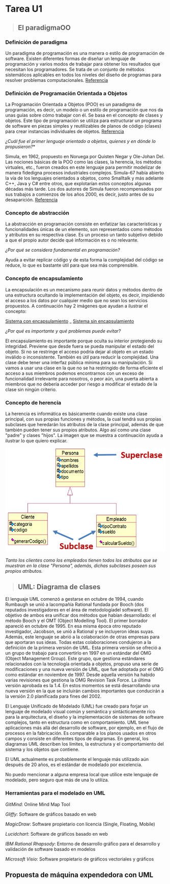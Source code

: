# Tarea U1

>## **El paradigmaOO**

### **Definición de paradigma**

Un paradigma de programación es una manera o estilo de programación de software. Existen diferentes formas de diseñar un lenguaje de programación y varios modos de trabajar para obtener los resultados que necesitan los programadores.  Se trata de un conjunto de métodos sistemáticos aplicables en todos los niveles del diseño de programas para resolver problemas computacionales. [Referencia](https://profile.es/blog/que-son-los-paradigmas-de-programacion/)

### **Definición de Programación Orientada a Objetos**

La Programación Orientada a Objetos (POO) es un paradigma de programación, es decir, un modelo o un estilo de programación que nos da unas guías sobre cómo trabajar con él. Se basa en el concepto de clases y objetos. Este tipo de programación se utiliza para estructurar un programa de software en piezas simples y reutilizables de planos de código (clases) para crear instancias individuales de objetos. [Referencia](https://profile.es/blog/que-es-la-programacion-orientada-a-objetos/)

*¿Cuál fue el primer lenguaje orientado a objetos, quienes y en dónde lo propusieron?**

Simula, en 1962, propuesto en Noruega por Quisten Negar y Ole-Johan Del. Las nociones básicas de la POO como las clases, la herencia, los métodos virtuales, etc., fueron creados en este lenguaje para permitir modelizar de manera fidedigna procesos industriales complejos. Simula-67 había abierto la vía de los lenguajes orientados a objetos, como Smalltalk y más adelante C++, Java y C# entre otros, que explotarían estos conceptos algunas décadas más tarde. Los dos autores de Simula fueron recompensados por sus trabajos a comienzos de los años 2000, es decir, justo antes de su desaparición. [Referencia](https://www.ediciones-eni.com/open/mediabook.aspx?idR=dbba30cf4ffac2993c1495a629f282df)

### **Concepto de abstracción**

La abstracción en programación consiste en enfatizar las características y funcionalidades únicas de un elemento, son representados como métodos y atributos en su respectiva clase. Es un proceso un tanto subjetivo debido a que el propio autor decide qué información es o no relevante.

*¿Por qué se considera fundamental en programación?*

Ayuda a evitar replicar código y de esta forma la complejidad del código se reduce, lo que es bastante útil para que sea más comprensible.

### **Concepto de encapsulamiento**

La encapsulación es un mecanismo para reunir datos y métodos dentro de una estructura ocultando la implementación del objeto, es decir, impidiendo el acceso a los datos por cualquier medio que no sean los servicios propuestos. A continuación hay 2 imágenes que ayudan a ilustrar el concepto:

[Sistema con encapsulamiento](../img/Encapsulamiento.png) _ [Sistema sin encapsulamiento]()

*¿Por qué es importante y qué problemas puede evitar?*

El encapsulamiento es importante porque oculta su interior protegiendo su integridad. Previene que desde fuera se pueda manipular el estado del objeto. Si no se restringe el acceso podría dejar al objeto en un estado inválido o inconsistente. También es útil para reducir la complejidad. Una clase debe tener una interfaz pública mínima para su manipulación. Si vamos a usar una clase en la que no se ha restringido de forma eficiente el acceso a sus miembros podemos encontrarnos con un exceso de funcionalidad irrelevante para nosotros, o peor aún, una puerta abierta a miembros que no debería acceder por riesgo a modificar el estado de la clase sin ningún criterio.

### **Concepto de herencia**

La herencia es informática es básicamente cuando existe una clase principal, con sus propias funciones y métodos, la cual tendrá sus propias subclases que heredarán los atributos de la clase principal, además de que también pueden tener sus propios atributos. Algo así como una clase "padre" y clases "hijos". La imagen que se muestra a continuación ayuda a ilustrar lo que quiero explicar. 

![Herencia](../img/Herencia.png)

*Tanto los clientes como los empleados tienen todos los atributos que se muestran en la clase "Persona", además, dichas subclases poseen sus propios atributos.*

> ## **UML: Diagrama de clases**

El lenguaje UML comenzó a gestarse en octubre de 1994, cuando Rumbaugh se unió a lacompañía Rational fundada por Booch (dos reputados investigadores en el área de metodologíadel software). El objetivo de ambos era unificar dos métodos que habían desarrollado: el método Booch y el OMT (Object Modelling Tool). El primer borrador apareció en octubre de 1995. En esa misma época otro reputado investigador, Jacobson, se unió a Rational y se incluyeron ideas suyas. Además, este lenguaje se abrió a la colaboración de otras empresas para que aportaran sus ideas. Todas estas colaboraciones condujeron a la definición de la primera versión de UML. Esta primera versión se ofreció a un grupo de trabajo para convertirlo en 1997 en un estándar del OMG (Object Management Group). Este grupo, que gestiona estándares relacionados con la tecnología orientada a objetos, propuso una serie de modificaciones y una nueva versión de UML, que fue adoptada por el OMG como estándar en noviembre de 1997. Desde aquella versión ha habido varias revisiones que gestiona la OMG Revision Task Force. La última versión aprobada es la 1.4. En estos momentos se está desarrollando una nueva versión en la que se incluirán cambios importantes que conducirán a la versión 2.0 planificada para fines del 2002.

El Lenguaje Unificado de Modelado (UML) fue creado para forjar un lenguaje de modelado visual común y semántica y sintácticamente rico para la arquitectura, el diseño y la implementación de sistemas de software complejos, tanto en estructura como en comportamiento. UML tiene aplicaciones más allá del desarrollo de software, por ejemplo, en el flujo de procesos en la fabricación. Es comparable a los planos usados en otros campos y consiste en diferentes tipos de diagramas. En general, los diagramas UML describen los límites, la estructura y el comportamiento del sistema y los objetos que contiene.

El UML actualmente es probablemente el lenguaje más utilizado aún después de 20 años, es el estándar de modelado por excelencia. 

No puedo mencionar a alguna empresa local que utilice este lenguaje de modelado, pero seguro que más de una lo utiliza. 

### **Herramientas para el modelado en UML**

*GitMind*: 	Online Mind Map Tool

*Gliffy*: Software de gráficos basado en web

*MagicDraw*: Software propietario con licencia (Single, Floating, Mobile)

*Lucidchart*: Software de gráficos basado en web

*IBM Rational Rhapsody*: Entorno de desarrollo gráfico para el desarrollo y validación de software basado en modelos

*Microsoft Visio*: 	Software propietario de gráficos vectoriales y gráficos

## **Propuesta de máquina expendedora con UML**